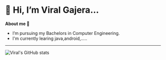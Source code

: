 #  👋 Hi, I’m Viral Gajera...

**About me 🚀**
* I’m pursuing my Bachelors in Computer Engineering.
* I'm currently learing java,android,..... 

---

![Viral's GitHub stats](https://github-readme-stats.vercel.app/api?username=Viral-Gajera&show_icons=true&theme=tokyonight)


<!---
Viral-Gajera/Viral-Gajera is a ✨ special ✨ repository because its `README.md` (this file) appears on your GitHub profile.
You can click the Preview link to take a look at your changes.
--->
